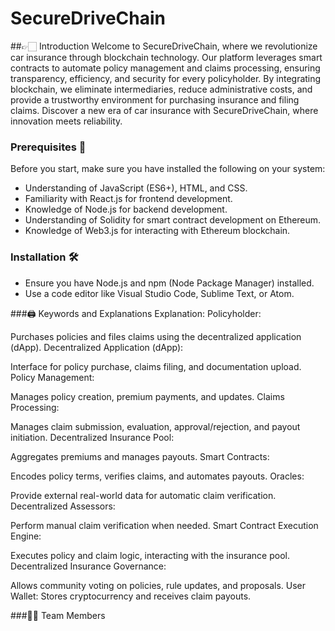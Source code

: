# SecureDriveChain

##👉🏻 Introduction
Welcome to SecureDriveChain, where we revolutionize car insurance through blockchain technology. Our platform leverages smart contracts to automate policy management and claims processing, ensuring transparency, efficiency, and security for every policyholder. By integrating blockchain, we eliminate intermediaries, reduce administrative costs, and provide a trustworthy environment for purchasing insurance and filing claims. Discover a new era of car insurance with SecureDriveChain, where innovation meets reliability.

### Prerequisites 📝

Before you start, make sure you have installed the following on your system:

- Understanding of JavaScript (ES6+), HTML, and CSS.
- Familiarity with React.js for frontend development.
- Knowledge of Node.js for backend development.
- Understanding of Solidity for smart contract development on Ethereum.
- Knowledge of Web3.js for interacting with Ethereum blockchain.

### Installation 🛠️

- Ensure you have Node.js and npm (Node Package Manager) installed.
- Use a code editor like Visual Studio Code, Sublime Text, or Atom.

###🖨️ Keywords and Explanations
Explanation:
Policyholder:

Purchases policies and files claims using the decentralized application (dApp).
Decentralized Application (dApp):

Interface for policy purchase, claims filing, and documentation upload.
Policy Management:

Manages policy creation, premium payments, and updates.
Claims Processing:

Manages claim submission, evaluation, approval/rejection, and payout initiation.
Decentralized Insurance Pool:

Aggregates premiums and manages payouts.
Smart Contracts:

Encodes policy terms, verifies claims, and automates payouts.
Oracles:

Provide external real-world data for automatic claim verification.
Decentralized Assessors:

Perform manual claim verification when needed.
Smart Contract Execution Engine:

Executes policy and claim logic, interacting with the insurance pool.
Decentralized Insurance Governance:

Allows community voting on policies, rule updates, and proposals.
User Wallet:
Stores cryptocurrency and receives claim payouts.

###🤝🏻 Team Members
